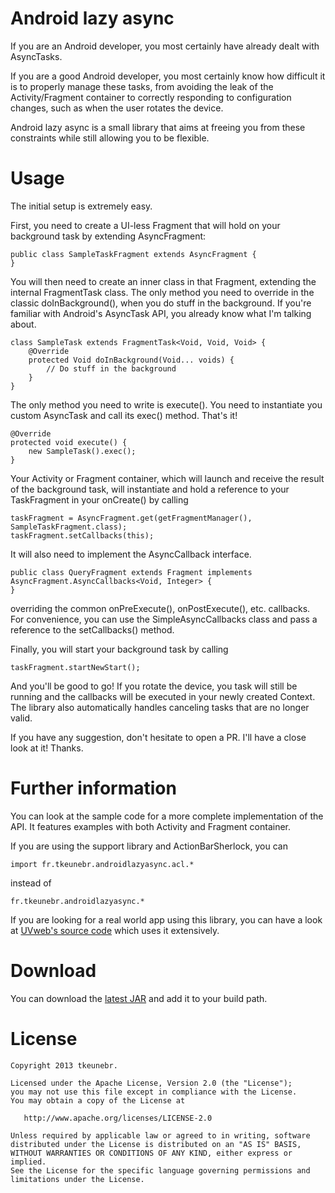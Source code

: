 Android lazy async
==================

If you are an Android developer, you most certainly have already dealt with AsyncTasks.

If you are a good Android developer, you most certainly know how difficult it is to properly manage
these tasks, from avoiding the leak of the Activity/Fragment container to correctly responding to configuration changes,
such as when the user rotates the device.

Android lazy async is a small library that aims at freeing you from these constraints while still allowing you to be flexible.

Usage
==================

The initial setup is extremely easy.

First, you need to create a UI-less Fragment that will hold on your background task by extending AsyncFragment:

    public class SampleTaskFragment extends AsyncFragment {
    }

You will then need to create an inner class in that Fragment, extending the internal FragmentTask class. The only method you need to override
in the classic doInBackground(), when you do stuff in the background. If you're familiar with Android's AsyncTask API, you already know what I'm talking about.

    class SampleTask extends FragmentTask<Void, Void, Void> {
        @Override
        protected Void doInBackground(Void... voids) {
            // Do stuff in the background
        }
    }

The only method you need to write is execute(). You need to instantiate you custom AsyncTask and call its exec() method. That's it!

    @Override
    protected void execute() {
        new SampleTask().exec();
    }


Your Activity or Fragment container, which will launch and receive the result of the background task, will instantiate and hold
a reference to your TaskFragment in your onCreate() by calling

    taskFragment = AsyncFragment.get(getFragmentManager(), SampleTaskFragment.class);
    taskFragment.setCallbacks(this);

It will also need to implement the AsyncCallback interface.

    public class QueryFragment extends Fragment implements AsyncFragment.AsyncCallbacks<Void, Integer> {
    }

overriding the common onPreExecute(), onPostExecute(), etc. callbacks. For convenience, you can use the SimpleAsyncCallbacks
class and pass a reference to the setCallbacks() method.

Finally, you will start your background task by calling

    taskFragment.startNewStart();
    
And you'll be good to go! If you rotate the device, you task will still be running and the callbacks will be executed
in your newly created Context. The library also automatically handles canceling tasks that are no longer valid.

If you have any suggestion, don't hesitate to open a PR. I'll have a close look at it! Thanks.

Further information
==================

You can look at the sample code for a more complete implementation of the API. It features examples with both Activity and Fragment
container.

If you are using the support library and ActionBarSherlock, you can

    import fr.tkeunebr.androidlazyasync.acl.*
instead of

    fr.tkeunebr.androidlazyasync.*

If you are looking for a real world app using this library, you can have a look at [UVweb's source code](https://github.com/uvweb/UVwebForAndroid) which
uses it extensively.


Download
==================

You can download the [latest JAR](https://github.com/tkeunebr/android-lazy-async/raw/master/android-lazy-async-sample/android-lazy-async-sample/libs/android-lazy-async.jar)
and add it to your build path.

License
================

    Copyright 2013 tkeunebr.

    Licensed under the Apache License, Version 2.0 (the "License");
    you may not use this file except in compliance with the License.
    You may obtain a copy of the License at

       http://www.apache.org/licenses/LICENSE-2.0

    Unless required by applicable law or agreed to in writing, software
    distributed under the License is distributed on an "AS IS" BASIS,
    WITHOUT WARRANTIES OR CONDITIONS OF ANY KIND, either express or implied.
    See the License for the specific language governing permissions and
    limitations under the License.
